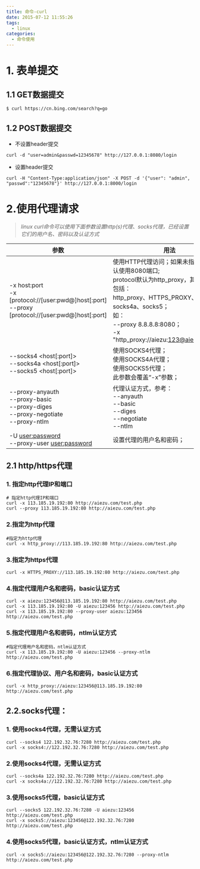 ```yaml
---
title: 命令-curl
date: 2015-07-12 11:55:26
tags:
  - linux
categories:
  - 命令使用
---
```


# 1. 表单提交
## 1.1 GET数据提交
```
$ curl https://cn.bing.com/search?q=go
```
## 1.2 POST数据提交

- 不设置header提交

```
curl -d "user=admin&passwd=12345678" http://127.0.0.1:8080/login
```
- 设置header提交

```
curl -H "Content-Type:application/json" -X POST -d '{"user": "admin", "passwd":"12345678"}' http://127.0.0.1:8000/login

```



# 2.使用代理请求
> *linux curl命令可以使用下面参数设置http(s)代理、socks代理，已经设置它们的用户名、密码以及认证方式*

参数 | 用法
---|---
 -x host:port<br/> -x [protocol://[user:pwd@]host[:port]<br/>--proxy [protocol://[user:pwd@]host[:port]<br/>| 使用HTTP代理访问；如果未指定端口，默认使用8080端口;<br/>protocol默认为http_proxy，其他可能的值包括：<br/>http_proxy、HTTPS_PROXY、socks4、socks4a、socks5；<br/>如：<br/>--proxy 8.8.8.8:8080；<br/>-x "http_proxy://aiezu:123@aiezu.com:80"
--socks4 <host[:port]><br/>--socks4a <host[:port]><br/>--socks5 <host[:port]><br/> | 使用SOCKS4代理；<br/>使用SOCKS4A代理；<br/>使用SOCKS5代理；<br/>此参数会覆盖“-x”参数；<br/>
--proxy-anyauth<br/>--proxy-basic<br/>--proxy-diges<br/>--proxy-negotiate<br/>--proxy-ntlm<br/> | 代理认证方式，参考：<br/> --anyauth <br/> --basic <br/> --diges <br/> --negotiate <br/> --ntlm <br/>
-U <user:password> <br/>--proxy-user <user:password> | 设置代理的用户名和密码；


## 2.1 http/https代理

### 1. 指定http代理IP和端口
```
# 指定http代理IP和端口
curl -x 113.185.19.192:80 http://aiezu.com/test.php
curl --proxy 113.185.19.192:80 http://aiezu.com/test.php
```
### 2.指定为http代理
```
#指定为http代理
curl -x http_proxy://113.185.19.192:80 http://aiezu.com/test.php
```
### 3.指定为https代理
```
curl -x HTTPS_PROXY://113.185.19.192:80 http://aiezu.com/test.php
```
### 4.指定代理用户名和密码，basic认证方式
```
curl -x aiezu:123456@113.185.19.192:80 http://aiezu.com/test.php
curl -x 113.185.19.192:80 -U aiezu:123456 http://aiezu.com/test.php
curl -x 113.185.19.192:80 --proxy-user aiezu:123456 http://aiezu.com/test.php
```
### 5.指定代理用户名和密码，ntlm认证方式
```
#指定代理用户名和密码，ntlm认证方式
curl -x 113.185.19.192:80 -U aiezu:123456 --proxy-ntlm http://aiezu.com/test.php
```
### 6.指定代理协议、用户名和密码，basic认证方式
```
curl -x http_proxy://aiezu:123456@113.185.19.192:80 http://aiezu.com/test.php
```

## 2.2.socks代理：
### 1. 使用socks4代理，无需认证方式
```
curl --socks4 122.192.32.76:7280 http://aiezu.com/test.php
curl -x socks4://122.192.32.76:7280 http://aiezu.com/test.php
```
### 2.使用socks4代理，无需认证方式
```
curl --socks4a 122.192.32.76:7280 http://aiezu.com/test.php
curl -x socks4a://122.192.32.76:7280 http://aiezu.com/test.php
```
### 3.使用socks5代理，basic认证方式
```
curl --socks5 122.192.32.76:7280 -U aiezu:123456 http://aiezu.com/test.php
curl -x socks5://aiezu:123456@122.192.32.76:7280 http://aiezu.com/test.php
```
### 4.使用socks5代理，basic认证方式，ntlm认证方式
```
curl -x socks5://aiezu:123456@122.192.32.76:7280 --proxy-ntlm http://aiezu.com/test.php
```
